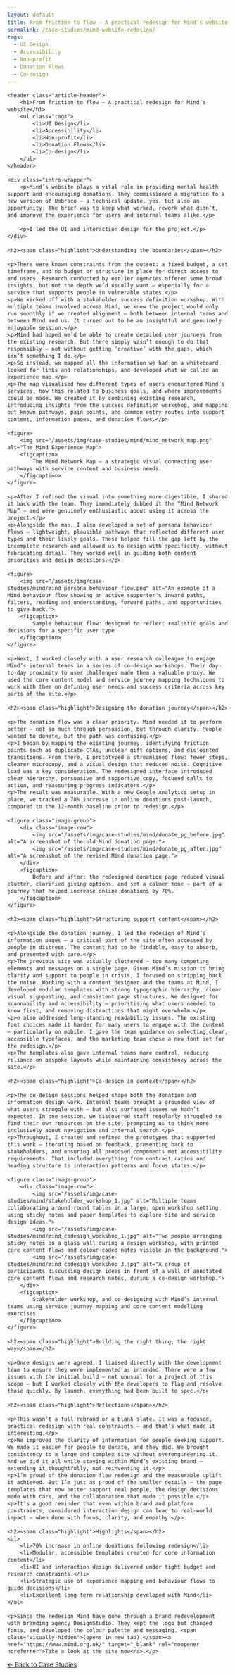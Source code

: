 ```yaml
---
layout: default
title: From friction to flow — A practical redesign for Mind’s website
permalink: /case-studies/mind-website-redesign/
tags:
  - UI Design
  - Accessibility
  - Non-profit
  - Donation Flows
  - Co-design
---
```


<article>
    
    <header class="article-header">
        <h1>From friction to flow — A practical redesign for Mind’s website</h1>
        <ul class="tags">
            <li>UI Design</li>
            <li>Accessibility</li>
            <li>Non-profit</li>
            <li>Donation Flows</li>
            <li>Co-design</li>
        </ul>
    </header>

    <div class="intro-wrapper">
        <p>Mind’s website plays a vital role in providing mental health support and encouraging donations. They commissioned a migration to a new version of Umbraco — a technical update, yes, but also an opportunity. The brief was to keep what worked, rework what didn’t, and improve the experience for users and internal teams alike.</p>

        <p>I led the UI and interaction design for the project.</p>
    </div>

    <h2><span class="highlight">Understanding the boundaries</span></h2>

    <p>There were known constraints from the outset: a fixed budget, a set timeframe, and no budget or structure in place for direct access to end users. Research conducted by earlier agencies offered some broad insights, but not the depth we’d usually want — especially for a service that supports people in vulnerable states.</p>
    <p>We kicked off with a stakeholder success definition workshop. With multiple teams involved across Mind, we knew the project would only run smoothly if we created alignment — both between internal teams and between Mind and us. It turned out to be an insightful and genuinely enjoyable session.</p>
    <p>Mind had hoped we’d be able to create detailed user journeys from the existing research. But there simply wasn’t enough to do that responsibly — not without getting ‘creative’ with the gaps, which isn’t something I do.</p>
    <p>So instead, we mapped all the information we had on a whiteboard, looked for links and relationships, and developed what we called an experience map.</p>
    <p>The map visualised how different types of users encountered Mind’s services, how this related to business goals, and where improvements could be made. We created it by combining existing research, introducing insights from the success definition workshop, and mapping out known pathways, pain points, and common entry routes into support content, information pages, and donation flows.</p>

    <figure>
        <img src="/assets/img/case-studies/mind/mind_network_map.png" alt="The Mind Experience Map">
        <figcaption>
            The Mind Network Map — a strategic visual connecting user pathways with service content and business needs.
        </figcaption>
    </figure>

    <p>After I refined the visual into something more digestible, I shared it back with the team. They immediately dubbed it the “Mind Network Map” — and were genuinely enthusiastic about using it across the project.</p>
    <p>Alongside the map, I also developed a set of persona behaviour flows — lightweight, plausible pathways that reflected different user types and their likely goals. These helped fill the gap left by the incomplete research and allowed us to design with specificity, without fabricating detail. They worked well in guiding both content priorities and design decisions.</p>

    <figure>
        <img src="/assets/img/case-studies/mind/mind_persona_behaviour_flow.png" alt="An example of a Mind behaviour flow showing an active supporter's inward paths, filters, reading and understanding, forward paths, and opportunities to give back.">
        <figcaption>
            Sample behaviour flow: designed to reflect realistic goals and decisions for a specific user type
        </figcaption>
    </figure>

    <p>Next, I worked closely with a user research colleague to engage Mind’s internal teams in a series of co-design workshops. Their day-to-day proximity to user challenges made them a valuable proxy. We used the core content model and service journey mapping techniques to work with them on defining user needs and success criteria across key parts of the site.</p>

    <h2><span class="highlight">Designing the donation journey</span></h2>

    <p>The donation flow was a clear priority. Mind needed it to perform better — not so much through persuasion, but through clarity. People wanted to donate, but the path was confusing.</p>
    <p>I began by mapping the existing journey, identifying friction points such as duplicate CTAs, unclear gift options, and disjointed transitions. From there, I prototyped a streamlined flow: fewer steps, clearer microcopy, and a visual design that reduced noise. Cognitive load was a key consideration. The redesigned interface introduced clear hierarchy, persuasive and supportive copy, focused calls to action, and reassuring progress indicators.</p>
    <p>The result was measurable. With a new Google Analytics setup in place, we tracked a 70% increase in online donations post-launch, compared to the 12-month baseline prior to redesign.</p>

    <figure class="image-group">
        <div class="image-row">
            <img src="/assets/img/case-studies/mind/donate_pg_before.jpg" alt="A screenshot of the old Mind donation page.">
            <img src="/assets/img/case-studies/mind/donate_pg_after.jpg" alt="A screenshot of the revised Mind donation page.">
        </div>
        <figcaption>
            Before and after: the redesigned donation page reduced visual clutter, clarified giving options, and set a calmer tone — part of a journey that helped increase online donations by 70%.
        </figcaption>
    </figure>

    <h2><span class="highlight">Structuring support content</span></h2>

    <p>Alongside the donation journey, I led the redesign of Mind’s information pages — a critical part of the site often accessed by people in distress. The content had to be findable, easy to absorb, and presented with care.</p>
    <p>The previous site was visually cluttered — too many competing elements and messages on a single page. Given Mind’s mission to bring clarity and support to people in crisis, I focused on stripping back the noise. Working with a content designer and the teams at Mind, I developed modular templates with strong typographic hierarchy, clear visual signposting, and consistent page structures. We designed for scannability and accessibility — prioritising what users needed to know first, and removing distractions that might overwhelm.</p>
    <p>e also addressed long-standing readability issues. The existing font choices made it harder for many users to engage with the content — particularly on mobile. I gave the team guidance on selecting clear, accessible typefaces, and the marketing team chose a new font set for the redesign.</p>
    <p>The templates also gave internal teams more control, reducing reliance on bespoke layouts while maintaining consistency across the site.</p>

    <h2><span class="highlight">Co-design in context</span></h2>

    <p>The co-design sessions helped shape both the donation and information design work. Internal teams brought a grounded view of what users struggle with — but also surfaced issues we hadn’t expected. In one session, we discovered staff regularly struggled to find their own resources on the site, prompting us to think more inclusively about navigation and internal search.</p>
    <p>Throughout, I created and refined the prototypes that supported this work — iterating based on feedback, presenting back to stakeholders, and ensuring all proposed components met accessibility requirements. That included everything from contrast ratios and heading structure to interaction patterns and focus states.</p>

    <figure class="image-group">
        <div class="image-row">
            <img src="/assets/img/case-studies/mind/stakeholder_workshop_1.jpg" alt="Multiple teams collaborating around round tables in a large, open workshop setting, using sticky notes and paper templates to explore site and service design ideas.">
            <img src="/assets/img/case-studies/mind/mind_codesign_workshop_1.jpg" alt="Two people arranging sticky notes on a glass wall during a design workshop, with printed core content flows and colour-coded notes visible in the background.">
            <img src="/assets/img/case-studies/mind/mind_codesign_workshop_3.jpg" alt="A group of participants discussing design ideas in front of a wall of annotated core content flows and research notes, during a co-design workshop.">
        </div>
        <figcaption>
            Stakeholder workshop, and co-designing with Mind’s internal teams using service journey mapping and core content modelling exercises
        </figcaption>
    </figure>

    <h2><span class="highlight">Building the right thing, the right way</span></h2>

    <p>Once designs were agreed, I liaised directly with the development team to ensure they were implemented as intended. There were a few issues with the initial build — not unusual for a project of this scope — but I worked closely with the developers to flag and resolve those quickly. By launch, everything had been built to spec.</p>

    <h2><span class="highlight">Reflections</span></h2>

    <p>This wasn’t a full rebrand or a blank slate. It was a focused, practical redesign with real constraints — and that’s what made it interesting.</p>
    <p>We improved the clarity of information for people seeking support. We made it easier for people to donate, and they did. We brought consistency to a large and complex site without overengineering it. And we did it all while staying within Mind’s existing brand — extending it thoughtfully, not reinventing it.</p>
    <p>I’m proud of the donation flow redesign and the measurable uplift it achieved. But I’m just as proud of the smaller details — the page templates that now better support real people, the design decisions made with care, and the collaboration that made it possible.</p>
    <p>It’s a good reminder that even within brand and platform constraints, considered interaction design can lead to real-world impact — when done with focus, clarity, and empathy.</p>

    <h2><span class="highlight">Highlights</span></h2>
    <ul>
        <li>70% increase in online donations following redesign</li>
        <li>Modular, accessible templates created for core information content</li>
        <li>UI and interaction design delivered under tight budget and research constraints.</li>
        <li>Strategic use of experience mapping and behaviour flows to guide decisions</li>
        <li>Excellent long term relationship developed with Mind</li>
    </ul>

    <p>Since the redesign Mind have gone through a brand redevelopment with branding agency DesignStudio. They kept the logo but changed fonts, and developed the colour palette and messaging. <span class="visually-hidden">(opens in new tab) </span><a href="https://www.mind.org.uk/" target="_blank" rel="noopener noreferrer">Take a look at the site now</a>.</p>

</article>

<nav class="page-nav" aria-label="Page navigation">
    <p><a href="/case-studies" class="button--secondary">← Back to Case Studies</a></p>
</nav>
